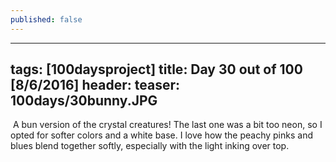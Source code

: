 ```yaml
---
published: false
---
```

---
tags: [100daysproject]
title: Day 30 out of 100 [8/6/2016]
header:
  teaser: 100days/30bunny.JPG
---

<img src="{{ site.url }}{{ site.baseurl }}/images/100days/30bunny.JPG" alt="">
A bun version of the crystal creatures!  The last one was a bit too neon, so I opted for softer colors and a white base.  I love how the peachy pinks and blues blend together softly, especially with the light inking over top.
